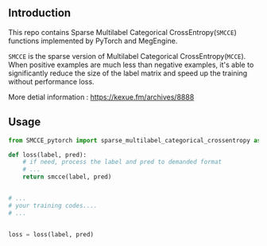 

## Introduction

This repo contains Sparse Multilabel Categorical CrossEntropy(`SMCCE`) functions implemented by PyTorch and MegEngine.

`SMCCE`  is the sparse version of Multilabel Categorical CrossEntropy(`MCCE`). When positive examples are much less than negative examples, it's able to significantly reduce the size of the label matrix and speed up the training without performance loss.

More detial information :  https://kexue.fm/archives/8888

## Usage

```python
from SMCCE_pytorch import sparse_multilabel_categorical_crossentropy as smcce

def loss(label, pred):
    # if need, process the label and pred to demanded format
    # ...
    return smcce(label, pred)


# ...
# your training codes....
# ...


loss = loss(label, pred)
```

